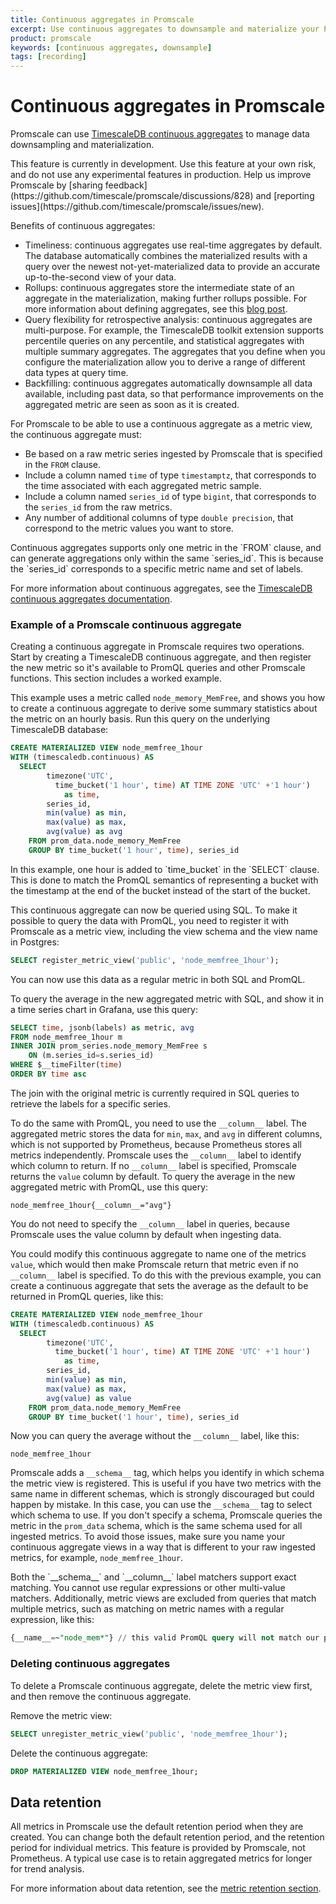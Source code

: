```yaml
---
title: Continuous aggregates in Promscale
excerpt: Use continuous aggregates to downsample and materialize your Promscale data
product: promscale
keywords: [continuous aggregates, downsample]
tags: [recording]
---
```


# Continuous aggregates in Promscale
Promscale can use [TimescaleDB continuous aggregates][tsdb-caggs] to manage data
downsampling and materialization.

<highlight type="warning">
This feature is currently in development. Use this feature at your own risk, and
do not use any experimental features in production. Help us improve Promscale by
[sharing feedback](https://github.com/timescale/promscale/discussions/828) and
[reporting issues](https://github.com/timescale/promscale/issues/new).
</highlight>

Benefits of continuous aggregates:
*   Timeliness: continuous aggregates use real-time aggregates by default. The
    database automatically combines the materialized results with a query over
    the newest not-yet-materialized data to provide an accurate up-to-the-second
    view of your data.
*   Rollups: continuous aggregates store the intermediate state of an aggregate
    in the materialization, making further rollups possible. For more information
    about defining aggregates, see this
    [blog post](https://blog.timescale.com/blog/how-postgresql-aggregation-works-and-how-it-inspired-our-hyperfunctions-design-2/).
*   Query flexibility for retrospective analysis: continuous aggregates are
    multi-purpose. For example, the TimescaleDB toolkit extension supports
    percentile queries on any percentile, and statistical aggregates with
    multiple summary aggregates. The aggregates that you define when you
    configure the materialization allow you to derive a range of different data 
    types at query time.
*   Backfilling: continuous aggregates automatically downsample all data
    available, including past data, so that performance improvements on the
    aggregated metric are seen as soon as it is created.  


For Promscale to be able to use a continuous aggregate as a metric view, the
continuous aggregate must:

*   Be based on a raw metric series ingested by Promscale that is specified in
    the `FROM` clause.
*   Include a column named `time` of type `timestamptz`, that corresponds to the
    time associated with each aggregated metric sample.
*   Include a column named `series_id` of type `bigint`,  that corresponds to
    the `series_id`  from the raw metrics.
*   Any number of additional columns of type `double precision`, that correspond
    to the metric values you want to store.

<highlight type="important">
Continuous aggregates supports only one metric in the `FROM` clause, and can
generate aggregations only within the same `series_id`. This is because
the `series_id` corresponds to a specific metric name and set of labels.
</highlight>

For more information about continuous aggregates, see the
[TimescaleDB continuous aggregates documentation][tsdb-caggs].

### Example of a Promscale continuous aggregate
Creating a continuous aggregate in Promscale requires two operations. Start by
creating a TimescaleDB continuous aggregate, and then register the new metric so
it's available to PromQL queries and other Promscale functions. This section
includes a worked example.

This example uses a metric called `node_memory_MemFree`, and shows you how to
create a continuous aggregate to derive some summary statistics about the metric
on an hourly basis. Run this query on the underlying TimescaleDB database:
```sql
CREATE MATERIALIZED VIEW node_memfree_1hour
WITH (timescaledb.continuous) AS
  SELECT
        timezone('UTC', 
          time_bucket('1 hour', time) AT TIME ZONE 'UTC' +'1 hour')  
            as time, 
        series_id,
        min(value) as min,
        max(value) as max,
        avg(value) as avg
    FROM prom_data.node_memory_MemFree
    GROUP BY time_bucket('1 hour', time), series_id
```

<highlight type="note">
In this example, one hour is added to `time_bucket` in the
`SELECT` clause. This is done to match the PromQL semantics of representing a
bucket with the timestamp at the end of the bucket instead of the start of the
bucket.
</highlight>

This continuous aggregate can now be queried using SQL. To make it possible to
query the data with PromQL, you need to register it with Promscale as a metric
view, including the view schema and the view name in Postgres:
```sql
SELECT register_metric_view('public', 'node_memfree_1hour');
```

You can now use this data as a regular metric in both SQL and PromQL.

To query the average in the new aggregated metric with SQL, and show it in a
time series chart in Grafana, use this query:
```sql
SELECT time, jsonb(labels) as metric, avg
FROM node_memfree_1hour m
INNER JOIN prom_series.node_memory_MemFree s 
    ON (m.series_id=s.series_id)
WHERE $__timeFilter(time)
ORDER BY time asc
```

The join with the original metric is currently required in SQL queries to 
retrieve the labels for a specific series.


To do the same with PromQL, you need to use the `__column__` label. The
aggregated metric stores the data for `min`, `max`, and `avg` in different
columns, which is not supported by Prometheus, because Prometheus stores all
metrics independently. Promscale uses the `__column__` label to identify which
column to return. If no `__column__` label is specified, Promscale returns the
`value` column by default. To query the average in the new aggregated metric
with PromQL, use this query:
```promql
node_memfree_1hour{__column__="avg"}
```

You do not need to specify the `__column__` label in queries, because Promscale
uses the value column by default when ingesting data.

You could modify this continuous aggregate to name one of the metrics `value`,
which would then make Promscale return that metric even if no `__column__` label
is specified. To do this with the previous example, you can create a continuous
aggregate that sets the average as the default to be returned in PromQL queries,
like this:
```sql
CREATE MATERIALIZED VIEW node_memfree_1hour
WITH (timescaledb.continuous) AS
  SELECT
        timezone('UTC', 
          time_bucket('1 hour', time) AT TIME ZONE 'UTC' +'1 hour')  
            as time, 
        series_id,
        min(value) as min,
        max(value) as max,
        avg(value) as value
    FROM prom_data.node_memory_MemFree
    GROUP BY time_bucket('1 hour', time), series_id
```

Now you can query the average without the `__column__` label, like this:
```promql
node_memfree_1hour
```

Promscale adds a `__schema__` tag, which helps you identify in which schema the metric view is registered. This is useful if you have two metrics with the same name in different schemas, which is strongly discouraged but could happen by mistake. In this case, you can use the `__schema__` tag to select which schema to use. If you don't specify a schema, Promscale queries the metric in the `prom_data` schema, which is the same schema used for all ingested metrics. To avoid those issues, make sure you name your continuous aggregate views in a way that is different to your raw ingested metrics, for example, `node_memfree_1hour`.

<highlight type="note">
Both the `__schema__` and `__column__` label matchers support exact matching. You cannot use regular expressions or other multi-value matchers. Additionally, metric views are excluded from queries that match multiple metrics, such as matching on metric names with a regular expression, like this:

```sql
{__name__=~"node_mem*"} // this valid PromQL query will not match our previously created metric view
```

</highlight>

### Deleting continuous aggregates
To delete a Promscale continuous aggregate, delete the metric view first, and
then remove the continuous aggregate.

Remove the metric view:
```sql
SELECT unregister_metric_view('public', 'node_memfree_1hour');
```

Delete the continuous aggregate:
```sql
DROP MATERIALIZED VIEW node_memfree_1hour;
```

## Data retention
All metrics in Promscale use the default retention period when they are created.
You can change both the default retention period, and the retention period for
individual metrics. This feature is provided by Promscale, not Prometheus. A
typical use case is to retain aggregated metrics for longer for trend analysis.

For more information about data retention, see the
[metric retention section][retention].

[retention]: /promscale/:currentVersion:/manage-data/retention/
[tsdb-caggs]: /timescaledb/:currentVersion:/overview/core-concepts/continuous-aggregates/
